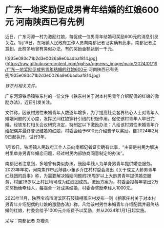 # 广东一地奖励促成男青年结婚的红娘600元 河南陕西已有先例

近日，广东河源一村为激励红娘，每促成一位男青年结婚可奖励600元的消息引发关注。1月19日，东场镇人民政府工作人员向南都记者证实确有此事。南都记者注意到，此前多地曾有类似办法，有的奖励金额达到一千元。

![935e080c71b2d3e0026a9e0badbaf814.jpg](https://raw.githubusercontent.com/qqhsx/qqnews_image/main/2024/01/19/广东一地奖励促成男青年结婚的红娘600元 河南陕西已有先例/935e080c71b2d3e0026a9e0badbaf814.jpg)

_铁东村相关文件。_

广东河源铁场镇铁东村的一份文件《铁东村关于对本村男青年介绍配偶的红娘的激励办法》，近日引发关注。

文件称，因该村男性未婚青年人数逐年增多，为了提高社会各界热心人士对青年人婚姻问题的关心度，发挥民间红娘穿针引线的积极作用，促使该村青年人早日完婚。经铁东村相关会议研究决定，特制定以下激励办法：凡给该村男性未婚青年介绍配偶并最终登记结婚的红娘，村委会给予600元介绍费予以奖励，自2024年2月9日起执行，试行3年。

1月19日，铁场镇人民政府工作人员向南都记者证实确有此事，“主要是村民为解决村里单身男青年婚恋问题，经过村民内部协商同意制定的办法”。

南都记者注意到，多地曾有类似办法，鼓励牵线人为单身男青年提供婚恋服务。2023年年初，河南焦作市武陟县小董乡乔庄村村委会发出《关于成立大龄男青年红线团的启事》称，为需要解决婚姻问题的28周岁以上大龄男青年提供婚恋服务，村里28岁以上村民均可成为红线团成员。激励方案为，村委会拟每年拿出2万元奖励给牵线人，每撮合一对成亲结婚，村委会奖励牵线人1000元。

2023年11月，陕西宝鸡市渭滨区石鼓镇相家庄村发布一则《相家庄村关于对本村男青年介绍配偶的红娘的激励办法》称，凡给该村男性未婚青年介绍配偶并最终结婚的红娘，村委会给予1000元介绍费予以奖励，并从2024年1月1日起实施。

采写：南都记者 郑璇真

